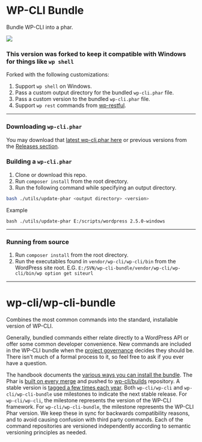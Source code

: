WP-CLI Bundle
======
Bundle WP-CLI into a phar.

<p>
<a href="https://github.com/lipemat/wp-cli-bundle/releases/latest">
<img src="https://img.shields.io/github/v/tag/lipemat/wp-cli-bundle?label=version"/>
</a>
</p>


### This version was forked to keep it compatible with Windows for things like `wp shell`

Forked with the following customizations:

1. Support `wp shell` on Windows.
2. Pass a custom output directory for the bundled `wp-cli.phar` file.
3. Pass a custom version to the bundled `wp-cli.phar` file.
3. Support `wp rest` commands from [wp-restful](https://github.com/lipemat/restful).

--------------------------------------------------------------------------------------------------------------------------------------

### Downloading `wp-cli.phar`

You may download
that <a href="https://github.com/lipemat/wp-cli-bundle/releases/latest/download/wp-cli.phar">
latest wp-cli.phar here</a> or previous versions from
the <a href="https://github.com/lipemat/wp-cli-bundle/releases/">Releases section</a>.

### Building a `wp-cli.phar`

1. Clone or download this repo.
2. Run `composer install` from the root directory.
3. Run the following command while specifying an output directory.

```bash
bash ./utils/update-phar <output directory> <version>
```

Example

```
bash ./utils/update-phar E:/scripts/wordpress 2.5.0-windows
```

-------------------------------------------------------------------

### Running from source

1. Run `composer install` from the root directory.
2. Run the executables found in `vendor/wp-cli/wp-cli/bin` from the WordPress site root.
   E.G. `E:/SVN/wp-cli-bundle/vendor/wp-cli/wp-cli/bin/wp option get siteurl`

-----------------------------------------------------------------------------------


wp-cli/wp-cli-bundle
=================


Combines the most common commands into the standard, installable version of WP-CLI.

Generally, bundled commands either relate directly to a WordPress API or offer some common developer convenience. New commands are included in the WP-CLI bundle when the [project governance](https://make.wordpress.org/cli/handbook/contributions/governance/) decides they should be. There isn't much of a formal process to it, so feel free to ask if you ever have a question.

The handbook documents the [various ways you can install the bundle](https://make.wordpress.org/cli/handbook/guides/installing/). The Phar is [built on every merge](https://github.com/wp-cli/wp-cli-bundle/blob/main/.github/workflows/deployment.yml) and pushed to [wp-cli/builds](https://github.com/wp-cli/builds) repository. A stable version is [tagged a few times each year](https://make.wordpress.org/cli/handbook/contributions/release-checklist/).
Both `wp-cli/wp-cli` and `wp-cli/wp-cli-bundle` use milestones to indicate the next stable release. For `wp-cli/wp-cli`, the milestone represents the version of the WP-CLI framework. For `wp-cli/wp-cli-bundle`, the milestone represents the WP-CLI Phar version. We keep these in sync for backwards compatibility reasons, and to avoid causing confusion with third party commands. Each of the command repositories are versioned independently according to semantic versioning principles as needed.
